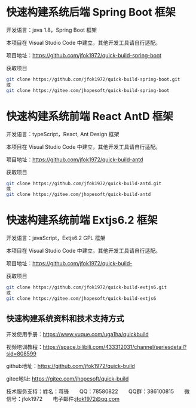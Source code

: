 # 快速构建系统后端 Spring Boot 框架

开发语言：java 1.8，Spring Boot 框架

本项目在 Visual Studio Code 中建立，其他开发工具请自行适配。

项目地址：https://github.com/jfok1972/quick-build-spring-boot

获取项目
```bash
git clone https://github.com/jfok1972/quick-build-spring-boot.git
或
git clone https://gitee.com/jhopesoft/quick-build-spring-boot
```

# 快速构建系统前端 React AntD 框架

开发语言：typeScript，React, Ant Design 框架

本项目在 Visual Studio Code 中建立，其他开发工具请自行适配。

项目地址：https://github.com/jfok1972/quick-build-antd

获取项目
```bash
git clone https://github.com/jfok1972/quick-build-antd.git
或
git clone https://gitee.com/jhopesoft/quick-build-antd
```

# 快速构建系统前端 Extjs6.2 框架

开发语言：javaScript，Extjs6.2 GPL 框架

本项目在 Visual Studio Code 中建立，其他开发工具请自行适配。

项目地址：https://github.com/jfok1972/quick-build-

获取项目
```bash
git clone https://github.com/jfok1972/quick-build-extjs6.git
或
git clone https://gitee.com/jhopesoft/quick-build-extjs6
```


## 快速构建系统资料和技术支持方式

开发使用手册：https://www.yuque.com/uga1ha/quickbuild

视频培训教程：https://space.bilibili.com/433312031/channel/seriesdetail?sid=808599

github地址：https://github.com/jfok1972/quick-build

gitee地址: https://gitee.com/jhopesoft/quick-build

技术服务支持：姓名：蒋锋　　QQ：78580822　　QQ群：386100815　　微信号：jfok1972　　电子邮件:jfok1972@qq.com
